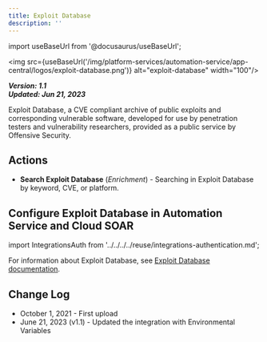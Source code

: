 ```yaml
---
title: Exploit Database
description: ''
---
```

import useBaseUrl from '@docusaurus/useBaseUrl';

<img src={useBaseUrl('/img/platform-services/automation-service/app-central/logos/exploit-database.png')} alt="exploit-database" width="100"/>

***Version: 1.1  
Updated: Jun 21, 2023***

Exploit Database, a CVE compliant archive of public exploits and corresponding vulnerable software, developed for use by penetration testers and vulnerability researchers, provided as a public service by Offensive Security.

## Actions

* **Search Exploit Database** (*Enrichment*) - Searching in Exploit Database by keyword, CVE, or platform.

## Configure Exploit Database in Automation Service and Cloud SOAR

import IntegrationsAuth from '../../../../reuse/integrations-authentication.md';

<IntegrationsAuth/>

For information about Exploit Database, see [Exploit Database documentation](https://www.exploit-db.com/searchsploit).

## Change Log

* October 1, 2021 - First upload
* June 21, 2023 (v1.1) - Updated the integration with Environmental Variables
